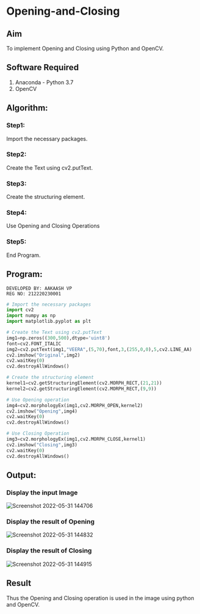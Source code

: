 # Opening-and-Closing

## Aim
To implement Opening and Closing using Python and OpenCV.

## Software Required
1. Anaconda - Python 3.7
2. OpenCV
## Algorithm:
### Step1:
Import the necessary packages.
<br>
### Step2:
Create the Text using cv2.putText.
<br>

### Step3:
Create the structuring element.
<br>

### Step4:
Use Opening and Closing Operations
<br>

### Step5:
End Program.
<br>

## Program:
```
DEVELOPED BY: AAKAASH VP
REG NO: 212220230001
```

``` Python
# Import the necessary packages
import cv2
import numpy as np
import matplotlib.pyplot as plt

# Create the Text using cv2.putText
img1=np.zeros((300,500),dtype='uint8')
font=cv2.FONT_ITALIC
img2=cv2.putText(img1,"VEERA",(5,70),font,3,(255,0,0),5,cv2.LINE_AA)
cv2.imshow("Original",img2)
cv2.waitKey(0)
cv2.destroyAllWindows()

# Create the structuring element
kernel1=cv2.getStructuringElement(cv2.MORPH_RECT,(21,21))
kernel2=cv2.getStructuringElement(cv2.MORPH_RECT,(9,9))

# Use Opening operation
img4=cv2.morphologyEx(img1,cv2.MORPH_OPEN,kernel2)
cv2.imshow("Opening",img4)
cv2.waitKey(0)
cv2.destroyAllWindows()

# Use Closing Operation
img3=cv2.morphologyEx(img1,cv2.MORPH_CLOSE,kernel1)
cv2.imshow("Closing",img3)
cv2.waitKey(0)
cv2.destroyAllWindows()
```
## Output:

### Display the input Image

![Screenshot 2022-05-31 144706](https://user-images.githubusercontent.com/75235212/171139922-8306e845-4a2b-473e-8dea-1ebb14ad6abd.png)


### Display the result of Opening

![Screenshot 2022-05-31 144832](https://user-images.githubusercontent.com/75235212/171139931-333d9399-a462-47e6-baa8-66a5d6dca139.png)


### Display the result of Closing

![Screenshot 2022-05-31 144915](https://user-images.githubusercontent.com/75235212/171139947-9a82bd0d-769f-4658-a2ce-13f9b5c00c9d.png)


## Result
Thus the Opening and Closing operation is used in the image using python and OpenCV.
